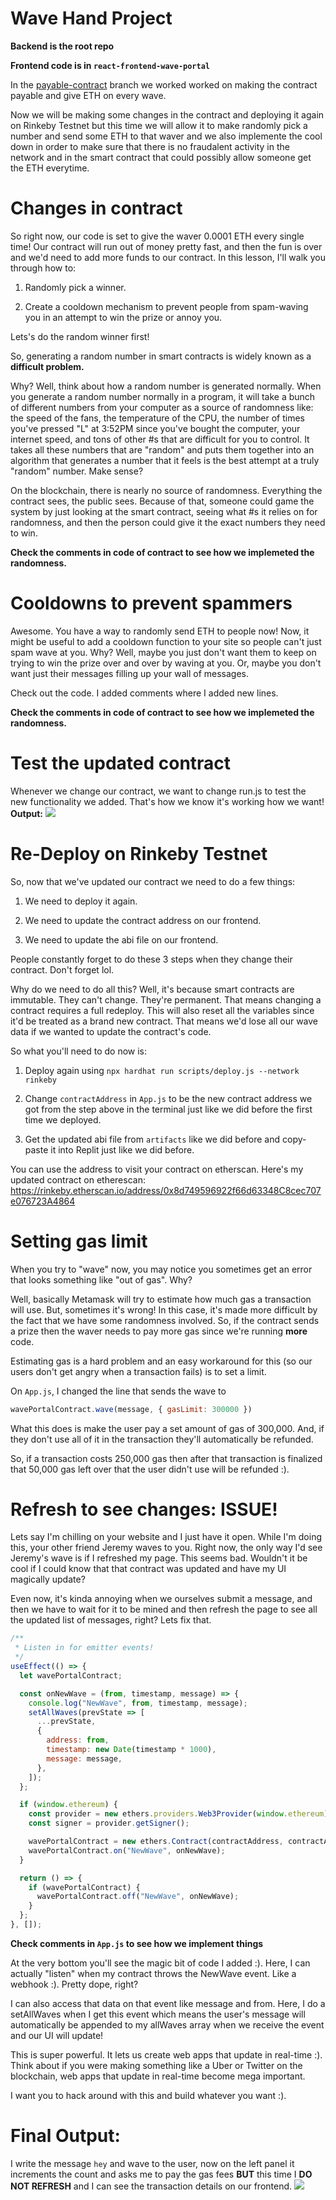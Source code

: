 # Wave Hand Project
**Backend is the root repo**

**Frontend code is in `react-frontend-wave-portal`**

In the [payable-contract](https://github.com/dakshp07/react-wave-portal/tree/payable-contract) branch we worked worked on making the contract payable and give ETH on every wave.

Now we will be making some changes in the contract and deploying it again on Rinkeby Testnet but this time we will allow it to make randomly pick a number and send some ETH to that waver and we also implemente the cool down in order to make sure that there is no fraudalent activity in the network and in the smart contract that could possibly allow someone get the ETH everytime.

# Changes in contract
So right now, our code is set to give the waver 0.0001 ETH every single time! Our contract will run out of money pretty fast, and then the fun is over and we'd need to add more funds to our contract. In this lesson, I'll walk you through how to:

1. Randomly pick a winner.

2. Create a cooldown mechanism to prevent people from spam-waving you in an attempt to win the prize or annoy you. 

Lets's do the random winner first!

So, generating a random number in smart contracts is widely known as a **difficult problem.**

Why? Well, think about how a random number is generated normally. When you generate a random number normally in a program, it will take a bunch of different numbers from your computer as a source of randomness like: the speed of the fans, the temperature of the CPU, the number of times you've pressed "L" at 3:52PM since you've bought the computer, your internet speed, and tons of other #s that are difficult for you to control. It takes all these numbers that are "random" and puts them together into an algorithm that generates a number that it feels is the best attempt at a truly "random" number. Make sense?

On the blockchain, there is nearly no source of randomness. Everything the contract sees, the public sees. Because of that, someone could game the system by just looking at the smart contract, seeing what #s it relies on for randomness, and then the person could give it the exact numbers they need to win.

**Check the comments in code of contract to see how we implemeted the randomness.**

# Cooldowns to prevent spammers
Awesome. You have a way to randomly send ETH to people now! Now, it might be useful to add a cooldown function to your site so people can't just spam wave at you. Why? Well, maybe you just don't want them to keep on trying to win the prize over and over by waving at you. Or, maybe you don't want just their messages filling up your wall of messages.

Check out the code. I added comments where I added new lines.

**Check the comments in code of contract to see how we implemeted the randomness.**

# Test the updated contract
Whenever we change our contract, we want to change run.js to test the new functionality we added. That's how we know it's working how we want!
**Output:**
<img src="https://i.imgur.com/ItwxUd1.png">


# Re-Deploy on Rinkeby Testnet
So, now that we've updated our contract we need to do a few things:

1. We need to deploy it again.

2. We need to update the contract address on our frontend.

3. We need to update the abi file on our frontend. 

People constantly forget to do these 3 steps when they change their contract. Don't forget lol.

Why do we need to do all this? Well, it's because smart contracts are immutable. They can't change. They're permanent. That means changing a contract requires a full redeploy. This will also reset all the variables since it'd be treated as a brand new contract. That means we'd lose all our wave data if we wanted to update the contract's code.

So what you'll need to do now is:

1. Deploy again using `npx hardhat run scripts/deploy.js --network rinkeby`

2. Change `contractAddress` in `App.js` to be the new contract address we got from the step above in the terminal just like we did before the first time we deployed.

3. Get the updated abi file from `artifacts` like we did before and copy-paste it into Replit just like we did before.

You can use the address to visit your contract on etherscan. Here's my updated contract on etherescan: https://rinkeby.etherscan.io/address/0x8d749596922f66d63348C8cec707e076723A4864

# Setting gas limit
When you try to "wave" now, you may notice you sometimes get an error that looks something like "out of gas". Why?

Well, basically Metamask will try to estimate how much gas a transaction will use. But, sometimes it's wrong! In this case, it's made more difficult by the fact that we have some randomness involved. So, if the contract sends a prize then the waver needs to pay more gas since we're running **more** code.

Estimating gas is a hard problem and an easy workaround for this (so our users don't get angry when a transaction fails) is to set a limit.

On `App.js`, I changed the line that sends the wave to 

```js
wavePortalContract.wave(message, { gasLimit: 300000 })
```

What this does is make the user pay a set amount of gas of 300,000. And, if they don't use all of it in the transaction they'll automatically be refunded.

So, if a transaction costs 250,000 gas then after that transaction is finalized that 50,000 gas left over that the user didn't use will be refunded :).

# Refresh to see changes: ISSUE!
Lets say I'm chilling on your website and I just have it open. While I'm doing this, your other friend Jeremy waves to you. Right now, the only way I'd see Jeremy's wave is if I refreshed my page. This seems bad. Wouldn't it be cool if I could know that that contract was updated and have my UI magically update?

Even now, it's kinda annoying when we ourselves submit a message, and then we have to wait for it to be mined and then refresh the page to see all the updated list of messages, right? Lets fix that.

```js
/**
 * Listen in for emitter events!
 */
useEffect(() => {
  let wavePortalContract;

  const onNewWave = (from, timestamp, message) => {
    console.log("NewWave", from, timestamp, message);
    setAllWaves(prevState => [
      ...prevState,
      {
        address: from,
        timestamp: new Date(timestamp * 1000),
        message: message,
      },
    ]);
  };

  if (window.ethereum) {
    const provider = new ethers.providers.Web3Provider(window.ethereum);
    const signer = provider.getSigner();

    wavePortalContract = new ethers.Contract(contractAddress, contractABI, signer);
    wavePortalContract.on("NewWave", onNewWave);
  }

  return () => {
    if (wavePortalContract) {
      wavePortalContract.off("NewWave", onNewWave);
    }
  };
}, []);
```

**Check comments in `App.js` to see how we implement things**

At the very bottom you'll see the magic bit of code I added :). Here, I can actually "listen" when my contract throws the NewWave event. Like a webhook :). Pretty dope, right?

I can also access that data on that event like message and from. Here, I do a setAllWaves when I get this event which means the user's message will automatically be appended to my allWaves array when we receive the event and our UI will update!

This is super powerful. It lets us create web apps that update in real-time :). Think about if you were making something like a Uber or Twitter on the blockchain, web apps that update in real-time become mega important.

I want you to hack around with this and build whatever you want :).

# Final Output:
I write the message `hey` and wave to the user, now on the left panel it increments the count and asks me to pay the gas fees **BUT** this time I **DO NOT REFRESH** and I can see the transaction details on our frontend.
<img src="https://i.imgur.com/BaFp471.png">